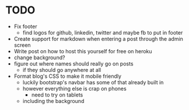 # TODO

- Fix footer
	- find logos for github, linkedin, twitter and maybe fb to put in footer
- Create support for markdown when entering a post through the admin screen
- Write post on how to host this yourself for free on heroku
- change background?
- figure out where names should really go on posts
	- if they should go anywhere at all
- Format blog's CSS to make it mobile friendly
	- luckily bootstrap's navbar has some of that already built in
	- however everything else is crap on phones
		- need to try on tablets
	- including the background
